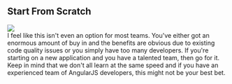 ## Start From Scratch
<img src="http://i.imgur.com/c4jt321.png" />
<aside class="notes">
I feel like this isn't even an option for most teams. You've either got an enormous amount of buy in and the benefits are obvious due to existing code quality issues or you simply have too many developers. If you're starting on a new application and you have a talented team, then go for it. Keep in mind that we don't all learn at the same speed and if you have an experienced team of AngularJS developers, this might not be your best bet.
</aside>